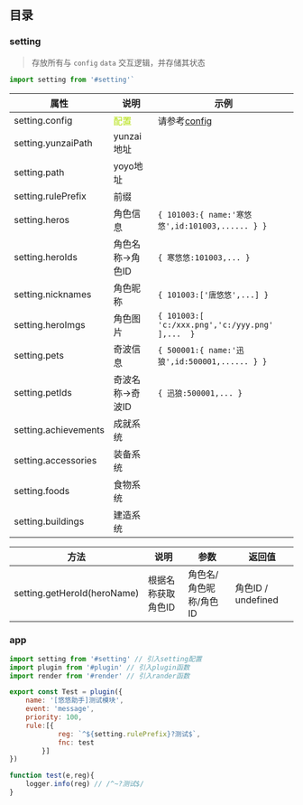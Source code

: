 ## 目录

### setting 
> 存放所有与 `config` `data` 交互逻辑，并存储其状态
```js
import setting from '#setting'`
```
| 属性  |说明  | 示例 |
|---|---|---|
|setting.config|<font color=bluesky>配置</font>|请参考[config](./config/default.yaml)|
|setting.yunzaiPath|yunzai地址||
|setting.path|yoyo地址||
|setting.rulePrefix|前缀||
|setting.heros|角色信息|`{ 101003:{ name:'寒悠悠',id:101003,...... } }`|
|setting.heroIds|角色名称->角色ID|`{ 寒悠悠:101003,... }`|
|setting.nicknames|角色昵称|`{ 101003:['唐悠悠',...] }`|
|setting.heroImgs|角色图片|`{ 101003:[ 'c:/xxx.png','c:/yyy.png' ],...  }`|
|setting.pets|奇波信息|`{ 500001:{ name:'迅狼',id:500001,...... } }`|
|setting.petIds|奇波名称->奇波ID|`{ 迅狼:500001,... }`|
|setting.achievements|成就系统||
|setting.accessories|装备系统||
|setting.foods|食物系统||
|setting.buildings|建造系统||

| 方法 | 说明  |参数|返回值 |
|---|---|---|---|
|setting.getHeroId(heroName) |根据名称获取角色ID | 角色名/角色昵称/角色ID|角色ID / undefined|


### app
```js
import setting from '#setting' // 引入setting配置
import plugin from '#plugin' // 引入plugin函数
import render from '#render' // 引入rander函数
```

```js
export const Test = plugin({
    name: '[悠悠助手]测试模块',
    event: 'message',
    priority: 100,
    rule:[{
            reg: `^${setting.rulePrefix}?测试$`,
            fnc: test
        }]
})

function test(e,reg){
    logger.info(reg) // /^~?测试$/
}

```